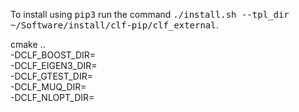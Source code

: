 To install using <tt>pip3</tt> run the command <tt>./install.sh --tpl_dir ~/Software/install/clf-pip/clf_external</tt>.

cmake .. \
    -DCLF_BOOST_DIR= \
    -DCLF_EIGEN3_DIR= \
    -DCLF_GTEST_DIR= \
    -DCLF_MUQ_DIR= \
    -DCLF_NLOPT_DIR=
